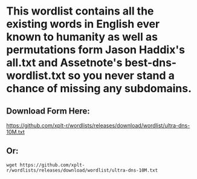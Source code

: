 # This wordlist contains all the existing words in English ever known to humanity as well as permutations form Jason Haddix's all.txt and Assetnote's best-dns-wordlist.txt so you never stand a chance of missing any subdomains.

## Download Form Here:
https://github.com/xplt-r/wordlists/releases/download/wordlist/ultra-dns-10M.txt

## Or:
```wget https://github.com/xplt-r/wordlists/releases/download/wordlist/ultra-dns-10M.txt```
